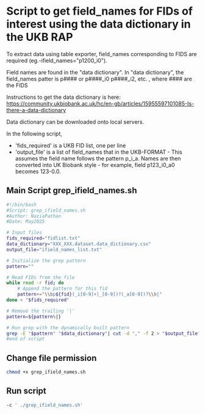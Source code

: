 # Script to get field_names for FIDs of interest using the data dictionary in the UKB RAP

To extract data using table exporter, field_names corresponding to FIDS are required (eg.-ifield_names="p1200_i0"). 

Field names are found in the "data dictionary".
In "data dictionary", the field_names patter is p#### or p####_i0 p####_i2, etc. , where #### are the FIDS

Instructions to get the data dictionary is here: 
https://community.ukbiobank.ac.uk/hc/en-gb/articles/15955597101085-Is-there-a-data-dictionary

Data dictionary can be downloaded onto local servers. 

In the following script, 
- 'fids_required' is a UKB FID list, one per line
- 'output_file' is a list of field_names that in the UKB-FORMAT - This assumes the field name follows the pattern p<field id>_i<instance>_a<array>. Names are then converted into UK Biobank style - for example, field p123_i0_a0 becomes 123-0.0. 

## Main Script grep_ifield_names.sh
```sh
#!/bin/bash
#Script: grep_ifield_names.sh
#Author: NaziaPathan
#Date: May2025

# Input files
fids_required="fidlist.txt" 
data_dictionary="XXX_XXX.dataset.data_dictionary.csv"
output_file="ifield_names_list.txt"

# Initialize the grep pattern
pattern=""

# Read FIDs from the file
while read -r fid; do
    # Append the pattern for this fid
	pattern+="\\bp${fid}(_i[0-9]+|_[0-9])?(_a[0-9])?\\b|"
done < "$fids_required"

# Remove the trailing '|'
pattern=${pattern%|}

# Run grep with the dynamically built pattern
grep -E "$pattern" "$data_dictionary"| cut -d "," -f 2 > "$output_file"
#end of script
```
## Change file permission

```sh
chmod +x grep_ifield_names.sh
```

## Run script

```sh
-c ' ./grep_ifield_names.sh'
```
```
